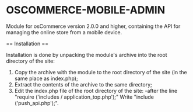 OSCOMMERCE-MOBILE-ADMIN 
=======================

Module for osCommerce version 2.0.0 and higher, containing the API for managing the online store from a mobile device.


== Installation ==

Installation is done by unpacking the module's archive into the root directory of the site:

1. Copy the archive with the module to the root directory of the site (in the same place as index.php);
2. Extract the contents of the archive to the same directory;
3. Edit the index.php file of the root directory of the site: -after the line "require ('includes / application_top.php');" Write "include ('push_api.php');".